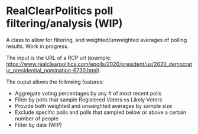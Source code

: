 # RealClearPolitics poll filtering/analysis (WIP)
A class to allow for filtering, and weighted/unweighted averages of polling results. Work in progress.

The input is the URL of a RCP url (example: https://www.realclearpolitics.com/epolls/2020/president/us/2020_democratic_presidential_nomination-6730.html).

The ouput allows the following features:
- Aggregate voting percentages by any # of most recent polls
- Filter by polls that sample Registered Voters vs Likely Voters
- Provide both weighted and unweighted averages by sample size
- Exclude specific polls and polls that sampled below or above a certain number of people
- Filter by date (WIP)
